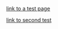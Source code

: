 
<style>
  .inner {
    max-width: 1024px !important;
  }
</style>

<script>
  function logEvent(event) {
    console.log(JSON.stringify(event));
  }
</script>

[link to a test page](test/index.md)

[link to second test](test2.md)

<script src="https://coupons.valassis.eu/scripts/core/util/init.js"></script>
<div id="ValassisGallery" style="width: 100%" data-logEvent="logEvent"></div>
